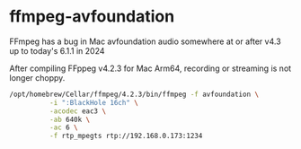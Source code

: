 # ffmpeg-avfoundation
FFmpeg has a bug in Mac avfoundation audio somewhere at or after v4.3 up to today's 6.1.1 in 2024 

After compiling FFppeg v4.2.3 for Mac Arm64, recording or streaming is not longer choppy. 

```bash
/opt/homebrew/Cellar/ffmpeg/4.2.3/bin/ffmpeg -f avfoundation \
          -i ":BlackHole 16ch" \
          -acodec eac3 \
          -ab 640k \
          -ac 6 \
          -f rtp_mpegts rtp://192.168.0.173:1234
```
